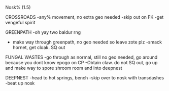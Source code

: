 Nosk% (1.5)

CROSSROADS
-any% movement, no extra geo needed
-skip out on FK
-get vengeful spirit

GREENPATH
-oh yay two baldur rng 
- make way through greenpath, no geo needed so leave zote plz
-smack hornet, get cloak. SQ out

FUNGAL WASTES
-go through as normal, still no geo needed, go around because you dont know epogo on CP
-Obtain claw. do not SQ out, go up and make way to spore shroom room and into deepnest

DEEPNEST
-head to hot springs, bench
-skip over to nosk with transdashes
-beat up nosk